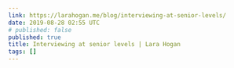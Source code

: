 ```yaml
---
link: https://larahogan.me/blog/interviewing-at-senior-levels/
date: 2019-08-28 02:55 UTC
# published: false
published: true
title: Interviewing at senior levels | Lara Hogan
tags: []
---
```



